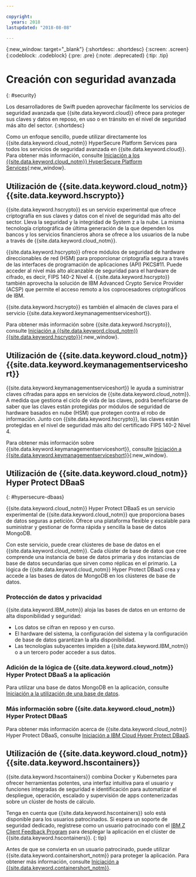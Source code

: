 ```yaml
---

copyright:
  years: 2018
lastupdated: "2018-08-08"

---
```

{:new_window: target="_blank"}
{:shortdesc: .shortdesc}
{:screen: .screen}
{:codeblock: .codeblock}
{:pre: .pre}
{:note: .deprecated}
{:tip: .tip} 

# Creación con seguridad avanzada
{: #security}

Los desarrolladores de Swift pueden aprovechar fácilmente los servicios de seguridad avanzada que {{site.data.keyword.cloud}} ofrece para proteger sus claves y datos en reposo, en uso o en tránsito en el nivel de seguridad más alto del sector.
{:shortdesc}

Como un enfoque sencillo, puede utilizar directamente los {{site.data.keyword.cloud_notm}} HyperSecure Platform Services para todos los servicios de seguridad avanzada en {{site.data.keyword.cloud}}. Para obtener más información, consulte [Iniciación a los {{site.data.keyword.cloud_notm}} HyperSecure Platform Services](/docs/services/hypersecure-platform/index.html){:new_window}.

## Utilización de {{site.data.keyword.cloud_notm}} {{site.data.keyword.hscrypto}}

{{site.data.keyword.hscrypto}} es un servicio experimental que ofrece criptografía en sus claves y datos con el nivel de seguridad más alto del sector. Lleva la seguridad y la integridad de System z a la nube. La misma tecnología criptográfica de última generación de la que dependen los bancos y los servicios financieros ahora se ofrece a los usuarios de la nube a través de {{site.data.keyword.cloud_notm}}.

{{site.data.keyword.hscrypto}} ofrece módulos de seguridad de hardware direccionables de red (HSM) para proporcionar criptografía segura a través de las interfaces de programación de aplicaciones (API) PKCS#11. Puede acceder al nivel más alto alcanzable de seguridad para el hardware de cifrado, es decir, FIPS 140-2 Nivel 4. {{site.data.keyword.hscrypto}} también aprovecha la solución de IBM Advanced Crypto Service Provider (ACSP) que permite el acceso remoto a los coprocesadores criptográficos de IBM.

{{site.data.keyword.hscrypto}} es también el almacén de claves para el servicio {{site.data.keyword.keymanagementserviceshort}}.

Para obtener más información sobre {{site.data.keyword.hscrypto}}, consulte [Iniciación a {{site.data.keyword.cloud_notm}} {{site.data.keyword.hscrypto}}](/docs/services/hs-crypto/index.html){:new_window}.

## Utilización de {{site.data.keyword.cloud_notm}} {{site.data.keyword.keymanagementserviceshort}}

{{site.data.keyword.keymanagementserviceshort}} le ayuda a suministrar claves cifradas para apps en servicios de {{site.data.keyword.cloud_notm}}. A medida que gestiona el ciclo de vida de las claves, podrá
beneficiarse de saber que las claves están protegidas por módulos de seguridad de hardware basados en nube (HSM)
que protegen contra el robo de información. Junto con {{site.data.keyword.hscrypto}}, las claves están protegidas en el nivel de seguridad más alto del certificado FIPS 140-2 Nivel 4.

Para obtener más información sobre {{site.data.keyword.keymanagementserviceshort}}, consulte [Iniciación a {{site.data.keyword.keymanagementserviceshort}}](/docs/services/keymgmt/index.html){:new_window}.

## Utilización de {{site.data.keyword.cloud_notm}} Hyper Protect DBaaS
{: #hypersecure-dbaas}

{{site.data.keyword.cloud_notm}} Hyper Protect DBaaS es un servicio experimental de {{site.data.keyword.cloud_notm}} que proporciona bases de datos seguras a petición. Ofrece una plataforma flexible y escalable para suministrar y gestionar de forma rápida y sencilla la base de datos MongoDB.

Con este servicio, puede crear clústeres de base de datos en el {{site.data.keyword.cloud_notm}}. Cada clúster de base de datos que cree comprende una instancia de base de datos primaria y dos instancias de base de datos secundarias que sirven como réplicas en el primario. La lógica de {{site.data.keyword.cloud_notm}} Hyper Protect DBaaS crea y accede a las bases de datos de MongoDB en los clústeres de base de datos.

### Protección de datos y privacidad

{{site.data.keyword.IBM_notm}} aloja las bases de datos en un entorno de alta disponibilidad y seguridad:
 * Los datos se cifran en reposo y en curso.
 * El hardware del sistema, la configuración del sistema y la configuración de base de datos garantizan la alta disponibilidad.
 * Las tecnologías subyacentes impiden a {{site.data.keyword.IBM_notm}} o a un tercero poder acceder a sus datos.

### Adición de la lógica de {{site.data.keyword.cloud_notm}} Hyper Protect DBaaS a la aplicación

Para utilizar una base de datos MongoDB en la aplicación, consulte
[Iniciación a la utilización de una base de datos](../hypersecure_dbaas/database-cluster.html).  

### Más información sobre {{site.data.keyword.cloud_notm}} Hyper Protect DBaaS

Para obtener más información acerca de {{site.data.keyword.cloud_notm}} Hyper Protect DBaaS, consulte [Iniciación a IBM Cloud Hyper Protect DBaaS](/docs/services/hyper-protect-dbaas/index.html).

## Utilización de {{site.data.keyword.cloud_notm}} {{site.data.keyword.hscontainers}}

{{site.data.keyword.hscontainers}} combina Docker y
Kubernetes para ofrecer herramientas potentes, una interfaz intuitiva para el usuario y funciones integradas de seguridad e identificación para automatizar el despliegue, operación, escalado y supervisión de apps contenerizadas sobre un clúster de hosts de cálculo.

Tenga en cuenta que {{site.data.keyword.hscontainers}} solo está disponible para los usuarios patrocinados. Si espera un soporte de seguridad dedicado, regístrese como un usuario patrocinado con el [IBM Z Client Feedback Program](https://www-01.ibm.com/marketing/iwm/iwmdocs/web/cc/earlyprograms/zcustomer.shtml) para desplegar la aplicación en el clúster de {{site.data.keyword.hscontainers}}.
{: tip}

Antes de que se convierta en un usuario patrocinado, puede utilizar {{site.data.keyword.containershort_notm}} para proteger la aplicación. Para obtener más información, consulte [Iniciación a {{site.data.keyword.containershort_notm}}](/docs/containers/container_index.html#container_index).
